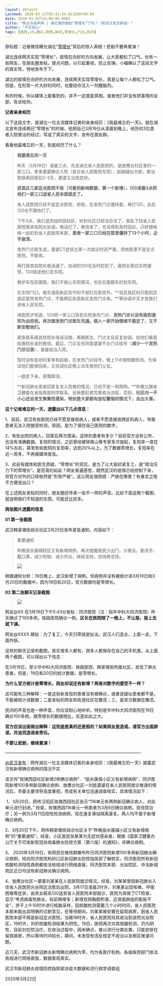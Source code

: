 ```yaml
---
layout: default
Lastmod: 2020-03-22T03:41:54.021688+00:00
date: 2020-01-02T16:00:00.000Z
title: "焦点与民声网 | 湖北真的做到“零增长”了吗？（附武汉官方辟谣）"
author: "不忘初心"
tags: [医院,19,确诊,病例,新冠,零增长,门诊,同济]
---
```


原标题：记者微信曝光湖北“[零增长](https://chinadigitaltimes.net/chinese/tag/%e9%9b%b6%e5%a2%9e%e9%95%bf/)”背后的惊人真相！悲剧不要再重演！

湖北连续两天实现“零增长”，疫情在向好的方向发展，让大家都松了口气。也有一些网友，在朋友圈发帖，提点问题，以引起重视，防止反弹。小编确认了这段文字的真实性，特地发布于下。

湖北的疫情在向好的方向发展，连续两天实现零增长，真是让每个人都松了口气。但是，在形势一片大好的同时，也要给你注入一剂醒脑剂。

有的时候，你从媒体上能看到的，并不一定就是真相，或者他们并没有把事情的全部，告诉给你。

**记者亲身经历**

以下这段文字，是湖北一位主流媒体记者的亲身经历：《我最难忘的一天》。就在湖北宣布连续两日“零增长”的时候，他把自己3月19日从凌晨到晚上，经历的3位患者入院救治的经过，写成了真实的文字，发布在朋友群。

看看他最难忘的一天，到底经历了什么？

> **我最难忘的一天**
> 
> 昨天（3月19日）凌晨三点，先去湖北省人民医院的，是放鹰台社区里的一家三口。爹爹婆婆确诊入院（首诊省人民医院东院），姑娘疑似方舱，都治愈隔离回家后2-3天，婆婆又出现症状。
> 
> **武昌区几家定点医院不收（可能怕影响数据，算一个新增），120凌晨3点把他们一家三口送省人民本部就走了。**
> 
> 省人民医院已经不是定点医院，拒收，在发热门诊僵持着。再打120，此后120也不理他们了。
> 
> 下午3点，我们送完组织回社区，听到社区已经没办法了。我私下找省人民医院唐其柱院长协调，电话打了，微信发了，也没得到及时回应，只好跟格格一起赶到省人民医院本部，**患者一家三口已经在那里僵持了13个小时，近乎崩溃。**
> 
> 发热门诊医生说，婆婆CT症状比第一次就诊时还严重。但他那里不是定点医院，不能收。
> 
> 再打唐其柱院长电话通了，协调的120也及时赶到了，唐院长答应东院接受，120就送他们去东院。
> 
> 救护车在前面跑，我们不放心东院情况，也在后面跟车赶到东院。
> 
> 在东院门口，被东湖高新区驻守的干部拦在医院外，**说武昌区的只能到武昌区医院发热门诊，不能跨区到高新区发热门诊来。**等协调半天才放我们进省人民东院。
> 
> 进医院才知道，120把一家三口丢到东院发热门诊。**发热门诊以没有接到通知为由拒收。再次跟发热门诊医生沟通。病人一家开始情绪不稳定了，又不断安慰他们。**
> 
> 紧急联系唐其柱院长电话没接，再跟医生、门诊主任反复协调，给他们看我给唐院长发的微信，最后，门诊主任同意婆婆不办门诊挂号（**减少一个发热门诊记录**），直接收治入院。
> 
> 暂时没有症状的爹爹和姑娘，在发热门诊挂号，晚上11点做核酸检测。为保证他们能够回来，又协调社区晚上派车接他们父女。
> 
> 一趟走下来，感慨颇深。
> 
> **新冠肺炎患者回家复发入院难的情况，已经不是一例两例。**昨晚又跟省卫健委在省指挥部同学联系，反映要赶紧完善收治流程，否则，**社区内一不小心还会发生聚集性感染，特别是大家都有放松警惕的情况下，会出大事。**

**这个记者难忘的一天，透露出以下几点信息：**

1、目前，武汉有些医院已经不愿意接收病人，或者不愿意接收跨区的病人，导致患者无法入院接受检测。原因，是为了保住自己医院的数字。

2、有些出院的病人，回家后再次感染。这样的患者有多少？目前官方没有公布，也没有准确数据。复阳的情况，之前曾经被钟南山等专家多次提起，复阳率一度在14%左右，甚至有些医院的复阳率，达到20%以上。为了数据零增长，复阳率在近一周多，不再被媒体提及。

3、此前有媒体和医生质疑，“零增长”的背后，是为了让大家赶紧复工，是“政治压力下的零增长”。是否真的如此？网友普遍感觉，既然武汉的疫情已经控制下来，但官方对外的口径依然是“形势严峻”。这让网友很困惑：严峻在哪里？有难言之隐不方便说出口？

在上述网友发帖的同时，朋友圈还传来一些不一样的声音。比如下面这两个截图，就说明我们不知道的东西，可能还比较多。

**两张图片透露的信息**

**01 第一张截图**

武汉韩家墩街综合社区3月20日发布紧急通知，内容如下：

> 重要通知
> 
> 昨晚丽水康城校区又有新增病例，再次提醒居民少出门，少聚会，勤洗手，戴口罩，减少购物，减少外出，继续坚持，坚持再坚持。
> 
> ![](https://images.weserv.nl/?url=https%3A//chinadigitaltimes.net/chinese/files/2020/03/Screenshot-2020-03-21-at-11.20.08-AM.png)

根据通知分析：19日晚上，武汉新增了病例。但病例并没有被统计进3月19日和3月20日的数据中，因为19日和20日，官方数据均是零增长。

**02 第二张聊天记录截图**

> ![](https://images.weserv.nl/?url=https%3A//chinadigitaltimes.net/chinese/files/2020/03/Screenshot-2020-03-21-at-11.21.01-AM-e1584804092400.png)

网友@XX 在3月19日下午5:43分发帖：同济医院（注：指华中科大同济医院）昨天确诊了100多例，铁路医院确诊一例。**区长在医院陪了一晚上，不让报，报上去就下课。**

网友@XXXX 跟帖：为了复工，今天归零就是扯淡。武汉人们造业，上面一走，下面作妖。

这样的聊天记录和截图，其实很多人都有，很多人都保存在自己的手机里。从上面两个截图，可以得出以下信息：

在3月19日，至少华中科大同济医院、铁路医院、韩家墩街所属社区，发现了肺炎患者。但是，19日和20日的统计数据，是零增长。

**为什么官方统计是零增长，网友却说还有新增？两者对数字的感受不一样？**

这可能有三种解释：一是这些新发现的患者没有被确诊，或者连疑似患者都不是，不能被统计进数据；二是发帖的网友和街道社区在撒谎；三，是官方数据在撒谎。

民间的声音也是一种声音，你应该耐心地听听。特别是华中科大同济医院在19日确诊100多例，跟零增长的数据相比，反差如此之大。

**官方应该出面做出解释：这到底是真的还是假的？如果网友是造谣，请官方出面辟谣，并追究造谣者责任。**

**不要让悲剧，继续重演！**

————————————————————————————————

[@武汉发布](https://mp.weixin.qq.com/s/oGxlUZO09CVwAX25pFsXZQ)：网传湖北一位主流媒体记者的亲身经历：《我最难忘的一天》披露武汉有新增确诊病例的情况不实

该文传“玫瑰西园社区新增2例确诊病例”、“丽水康城小区又有新增病例”、同济医院新增100多例新冠确诊病例、放鹰台社区一刘姓婆婆在省人民医院就诊推诿的情况后，市委主要领导高度重视，责成有关单位迅速调查核实，具体情况如下：

 1、3月20日，网传汉阳区玫瑰西园社区告示“116单元有两例新冠确诊病人，对此单元进行封闭。” 经查，玫瑰西园116单元一例患者为3月6日确诊病例，现住院治疗；另一例为3月11日阳性检测病例，现在康复驿站隔离康复。两人均不属于新增确诊病例。

2、3月20日下午，网传韩家墩街综合社区关于“昨晚丽水康城小区又有新增病例”的“重要通知”。经查，小区居民张某某为无症状感染者，根据《国家卫健委办公厅关于印发新型冠状病毒肺炎防控方案（第六版）的通知》，非确诊病例。

3、 2020年3月19日，有网民在微信群散布昨日同济医院新增100多例新冠肺炎确诊病例，经向同济医院和硚口区新冠肺炎防控指挥部了解核实，同济医院所有新冠核酸检测阳性病例都依法依规进行网络直报，同济医院本部、光谷院区、中法新城院区近日均没有新冠肺炎确诊病例。

4、放鹰台社区一婆婆刘某某在人民医院就诊情况。经查，刘某某曾因新冠肺炎入住省人民医院光谷院区治愈后出院，3月17日凌晨2时许，刘某某出现咳嗽、呼吸困难等症状，由其女联系120送至省人民医院本部就诊，医院为其做了CT检查，显示“考虑病毒性肺炎，较前稍增多；新增双侧胸腔积液，近液面肺组织膨胀不全”，并于上午10时许进行核酸采样，因核酸检测需要几个小时时间，省人民医院本部未能出具明确的诊断意见，在等待期间，刘某某被安置在留观病房，因省人民医院本部不再是新冠定点医院，当晚18时许，省人民医院将其收治到该院光谷院区，19时许，刘的核酸检测结果为阴性。19日，医院再次对其核酸检测，仍为阴性，目前刘在院治疗。在收治过程中，因未确诊，难以进行分类处置，只能安排在留观病房，所以等待时间较长，期间，未发现有违反规定不收治以及相互推诿问题。

近几天，武汉市新冠肺炎新增确诊病例为零，均为各医疗机构、各级疾控部门依法依规进行网络直报，数据客观真实。

武汉市新冠肺炎疫情防控指挥部涉疫大数据和流行病学调查组

2020年3月22日

